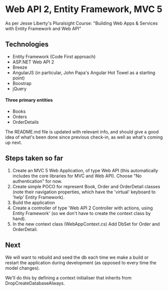 # Web API 2, Entity Framework, MVC 5

As per Jesse Liberty's Pluralsight Course: "Building Web Apps & Services with Entity Framework and Web API"

## Technologies  
* Entity Framework (Code First approach)
* ASP.NET Web API 2 
* Breeze
* AngularJS (in particular, John Papa's Angular Hot Towel as a starting point)
* Boostrap
* jQuery

#### Three primary entities
* Books
* Orders
* OrderDetails

The README.md file is updated with relevant info, and should give a good idea of what's been done since previous check-in, as well as what's coming up next.

## Steps taken so far

1. Create an MVC 5 Web Application, of type Web API (this automatically includes the core libraries for MVC and Web API). Choose "No authentication" for now.
1. Create simple POCO for represent Book, Order and OrderDetail classes (note their navigation properties, which have the 'virtual' keyboard to 'help' Entity Framework).
1. Build the application
1. Create a controller of type 'Web API 2 Controller with actions, using Entity Framework' (so we don't have to create the context class by hand).
1. In the new context class (WebAppContext.cs) Add DbSet<T> for Order and OrderDetail.

## Next

We will want to rebuild and seed the db each time we make a build or restart the application during development (as opposed to every time the model changes).

We'll do this by defining a context initialiser that inherits from DropCreateDatabaseAlways<WebAppContext>.
